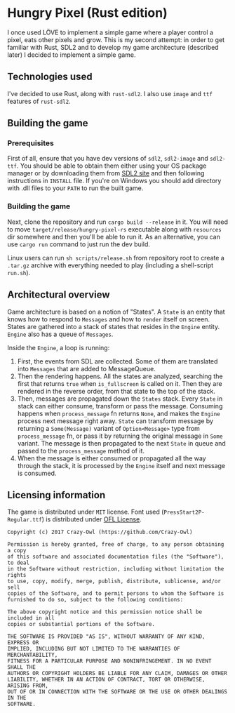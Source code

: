 # Hungry Pixel (Rust edition)

I once used LÖVE to implement a simple game where a player control a pixel, eats other pixels and grow. This is my second attempt: in order to get familiar with Rust, SDL2 and to develop my game architecture (described later) I decided to implement a simple game.

## Technologies used

I've decided to use Rust, along with `rust-sdl2`. I also use `image` and `ttf` features of `rust-sdl2`.

## Building the game

### Prerequisites

First of all, ensure that you have dev versions of `sdl2`, `sdl2-image` and `sdl2-ttf`. You should be able to obtain them either using your OS package manager or by downloading them from [SDL2 site](https://www.libsdl.org/download-2.0.php) and then following instructions in `INSTALL` file. If you're on Windows you should add directory with .dll files to your `PATH` to run the built game.

### Building the game

Next, clone the repository and run `cargo build --release` in it. You will need to move `target/release/hungry-pixel-rs` executable along with `resources` dir somewhere and then you'll be able to run it. As an alternative, you can use `cargo run` command to just run the dev build.

Linux users can run `sh scripts/release.sh` from repository root to create a `.tar.gz` archive with everything needed to play (including a shell-script `run.sh`).

## Architectural overview

Game architecture is based on a notion of "States". A `State` is an entity that knows how to respond to `Messages` and how to `render` itself on screen. States are gathered into a stack of states that resides in the `Engine` entity. `Engine` also has a queue of `Messages`.

Inside the `Engine`, a loop is running:

1. First, the events from SDL are collected. Some of them are translated into `Messages` that are added to MessageQueue.
2. Then the rendering happens. All the states are analyzed, searching the first that returns `true` when `is_fullscreen` is called on it. Then they are rendered in the reverse order, from that state to the top of the stack.
3. Then, messages are propagated down the `States` stack. Every `State` in stack can either consume, transform or pass the message. Consuming happens when `process_message` fn returns `None`, and makes the `Engine` process next message right away. `State` can transform message by returning a `Some(Message)` variant of `Option<Message>` type from `process_message` fn, or pass it by returning the original message in `Some` variant. The message is then propagated to the next `State` in queue and passed to the `process_message` method of it.
4. When the message is either consumed or propagated all the way through the stack, it is processed by the `Engine` itself and next message is consumed.

## Licensing information

The game is distributed under `MIT` license. Font used (`PressStart2P-Regular.ttf`) is distributed under [OFL License](http://scripts.sil.org/cms/scripts/page.php?site_id=nrsi&id=OFL_web).

```
Copyright (c) 2017 Crazy-Owl (https://github.com/Crazy-Owl)

Permission is hereby granted, free of charge, to any person obtaining a copy
of this software and associated documentation files (the "Software"), to deal
in the Software without restriction, including without limitation the rights
to use, copy, modify, merge, publish, distribute, sublicense, and/or sell
copies of the Software, and to permit persons to whom the Software is
furnished to do so, subject to the following conditions:

The above copyright notice and this permission notice shall be included in all
copies or substantial portions of the Software.

THE SOFTWARE IS PROVIDED "AS IS", WITHOUT WARRANTY OF ANY KIND, EXPRESS OR
IMPLIED, INCLUDING BUT NOT LIMITED TO THE WARRANTIES OF MERCHANTABILITY,
FITNESS FOR A PARTICULAR PURPOSE AND NONINFRINGEMENT. IN NO EVENT SHALL THE
AUTHORS OR COPYRIGHT HOLDERS BE LIABLE FOR ANY CLAIM, DAMAGES OR OTHER
LIABILITY, WHETHER IN AN ACTION OF CONTRACT, TORT OR OTHERWISE, ARISING FROM,
OUT OF OR IN CONNECTION WITH THE SOFTWARE OR THE USE OR OTHER DEALINGS IN THE
SOFTWARE.
```